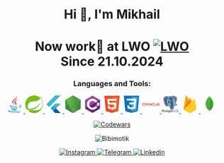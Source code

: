 <h1 align="center">Hi 👋, I'm Mikhail</h1>
<h1 align="center">Now work💼 at LWO 
  <a href="https://lwo.by" target="_blank"> <img src="https://firebasestorage.googleapis.com/v0/b/project-486c6.firebasestorage.app/o/lwo-logo.png?alt=media&token=89d6c1b2-0c82-4ada-8f4e-033e99ac1947" alt="LWO" width="40" height="40"/> </a> 
  <br>Since 21.10.2024
</h1>
<h3 align="center">Languages and Tools:</h3>
<p align="center"> 
  <a href="https://www.java.com" target="_blank"> <img src="https://raw.githubusercontent.com/devicons/devicon/master/icons/java/java-original.svg" alt="java" width="40" height="40"/> </a> 
  <a href="https://www.spring.com" target="_blank"> <img src="https://raw.githubusercontent.com/devicons/devicon/master/icons/spring/spring-original.svg" alt="spring" width="40" height="40"/> </a> 
  <a href="https://flutter.dev" target="_blank"> <img src="https://raw.githubusercontent.com/devicons/devicon/master/icons/flutter/flutter-original.svg" alt="flutter" width="40" height="40"/> </a> 
  <a href="https://nodejs.org" target="_blank"> <img src="https://raw.githubusercontent.com/devicons/devicon/master/icons/nodejs/nodejs-original.svg" alt="nodejs" width="40" height="40"/> </a> 
  <a href="https://dotnet.microsoft.com/" target="_blank"> <img src="https://raw.githubusercontent.com/devicons/devicon/master/icons/csharp/csharp-original.svg" alt="csharp" width="40" height="40"/> </a> 
  <a href="https://www.w3.org/html/" target="_blank"> <img src="https://raw.githubusercontent.com/devicons/devicon/master/icons/html5/html5-original.svg" alt="html5" width="40" height="40"/> </a> 
  <a href="https://www.w3schools.com/css/" target="_blank"> <img src="https://raw.githubusercontent.com/devicons/devicon/master/icons/css3/css3-original.svg" alt="css3" width="40" height="40"/> </a> 
  <a href="https://www.oracle.com" target="_blank"> <img src="https://raw.githubusercontent.com/devicons/devicon/master/icons/oracle/oracle-original.svg" alt="oracle" width="40" height="40"/> </a> 
  <a href="https://www.postgresql.org" target="_blank"> <img src="https://raw.githubusercontent.com/devicons/devicon/master/icons/postgresql/postgresql-original-wordmark.svg" alt="postgresql" width="40" height="40"/> </a> 
  <a href="https://firebase.google.com/" target="_blank"> <img src="https://raw.githubusercontent.com/devicons/devicon/master/icons/firebase/firebase-original.svg" alt="firebase" width="40" height="40"/> </a> 
  <a href="https://www.mongodb.com/" target="_blank"> <img src="https://raw.githubusercontent.com/devicons/devicon/master/icons/mongodb/mongodb-original.svg" alt="html5" width="40" height="40"/> </a> 
</p>
<p align="center">
  <a href="https://www.codewars.com/users/Bibimotik" target="_blank"> <img src="https://www.codewars.com/users/Bibimotik/badges/large" alt="Codewars"/> </a> 
</p>
<p align="center">
  <img align="center" src="https://github-readme-stats.vercel.app/api/top-langs/?username=Bibimotik&layout=donut&theme=radical" alt="Bibimotik" />
</p>
<div align="center" id="badges">
  <a align="center" href="https://www.instagram.com/bibim0tik/">
    <img src="https://img.shields.io/badge/Instagram-orange?style=for-the-badge&logo=instagram&logoColor=white" alt="Instagram"/>
  </a>
  <a align="center" href="https://t.me/bibimotik">
    <img src="https://img.shields.io/badge/Telegram-blue?style=for-the-badge&logo=telegram&logoColor=white" alt="Telegram"/>
  </a>
  <a align="center" href="https://www.linkedin.com/in/mikhail-bankuzau-2519201ba/">
    <img src="https://img.shields.io/badge/Linkedin-blue?style=for-the-badge&logoColor=white" alt="Linkedin"/>
  </a>
</div>
